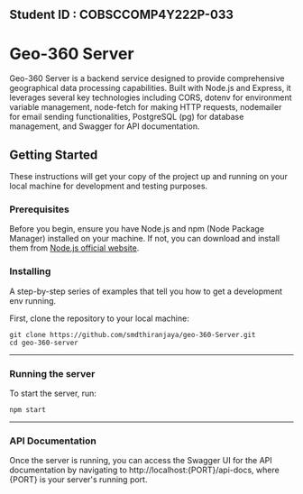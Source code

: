 ## Student ID : COBSCCOMP4Y222P-033

# Geo-360 Server

Geo-360 Server is a backend service designed to provide comprehensive geographical data processing capabilities. Built with Node.js and Express, it leverages several key technologies including CORS, dotenv for environment variable management, node-fetch for making HTTP requests, nodemailer for email sending functionalities, PostgreSQL (pg) for database management, and Swagger for API documentation.

## Getting Started

These instructions will get your copy of the project up and running on your local machine for development and testing purposes. 

### Prerequisites

Before you begin, ensure you have Node.js and npm (Node Package Manager) installed on your machine. If not, you can download and install them from [Node.js official website](https://nodejs.org/).

### Installing

A step-by-step series of examples that tell you how to get a development env running.

First, clone the repository to your local machine:


    git clone https://github.com/smdthiranjaya/geo-360-Server.git
    cd geo-360-server

---

### Running the server

To start the server, run:

    npm start


---

### API Documentation

Once the server is running, you can access the Swagger UI for the API documentation by navigating to http://localhost:{PORT}/api-docs, where {PORT} is your server's running port.
